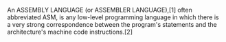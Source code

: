 An ASSEMBLY LANGUAGE (or ASSEMBLER LANGUAGE),[1] often abbreviated ASM, is any low-level programming language in which there is a very strong correspondence between the program's statements and the architecture's machine code instructions.[2]
